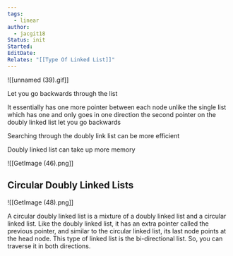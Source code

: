 ```yaml
---
tags:
  - linear
author:
  - jacgit18
Status: init
Started: 
EditDate: 
Relates: "[[Type Of Linked List]]"
---
```

![[unnamed (39).gif]]

Let you go backwards through the list  
  
It essentially has one more pointer between each node unlike the single list which has one and only goes in one direction the second pointer on the doubly linked list let you go backwards  
  
Searching through the doubly link list can be more efficient  
  
Doubly linked list can take up more memory

![[GetImage (46).png]]


## Circular Doubly Linked Lists 
![[GetImage (48).png]]



A circular doubly linked list is a mixture of a doubly linked list and a circular linked list. Like the doubly linked list, it has an extra pointer called the previous pointer, and similar to the circular linked list, its last node points at the head node. This type of linked list is the bi-directional list. So, you can traverse it in both directions.